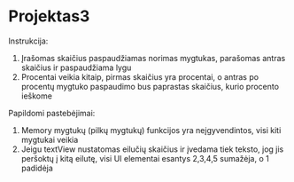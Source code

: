# Projektas3

Instrukcija:

1) Įrašomas skaičius paspaudžiamas norimas mygtukas, parašomas antras skaičius ir paspaudžiama lygu
2) Procentai veikia kitaip, pirmas skaičius yra procentai, o antras po procentų mygtuko paspaudimo bus paprastas skaičius, kurio procento ieškome

Papildomi pastebėjimai:

1) Memory mygtukų (pilkų mygtukų) funkcijos yra neįgyvendintos, visi kiti mygtukai veikia
2) Jeigu textView nustatomas eilučių skaičius ir įvedama tiek teksto, jog jis peršoktų į kitą eilutę, visi UI elementai esantys 2,3,4,5 sumažėja, o 1 padidėja
